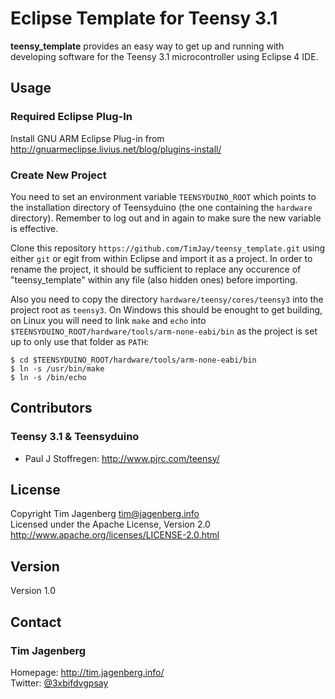 Eclipse Template for Teensy 3.1
===============================
**teensy_template** provides an easy way to get up and running with developing software for the Teensy 3.1 microcontroller using Eclipse 4 IDE.

## Usage
### Required Eclipse Plug-In
Install GNU ARM Eclipse Plug-in from http://gnuarmeclipse.livius.net/blog/plugins-install/

### Create New Project
You need to set an environment variable `TEENSYDUINO_ROOT` which points to the installation directory of Teensyduino (the one containing the `hardware` directory). Remember to log out and in again to make sure the new variable is effective.

Clone this repository `https://github.com/TimJay/teensy_template.git` using either `git` or egit from within Eclipse and import it as a project. In order to rename the project, it should be sufficient to replace any occurence of "teensy_template" within any file (also hidden ones) before importing.

Also you need to copy the directory `hardware/teensy/cores/teensy3` into the project root as `teensy3`. On Windows this should be enought to get building, on Linux you will need to link `make` and `echo` into `$TEENSYDUINO_ROOT/hardware/tools/arm-none-eabi/bin` as the project is set up to only use that folder as `PATH`:  
```
$ cd $TEENSYDUINO_ROOT/hardware/tools/arm-none-eabi/bin
$ ln -s /usr/bin/make
$ ln -s /bin/echo
```

## Contributors
### Teensy 3.1 & Teensyduino
* Paul J Stoffregen: http://www.pjrc.com/teensy/

## License 
Copyright Tim Jagenberg tim@jagenberg.info  
Licensed under the Apache License, Version 2.0  
http://www.apache.org/licenses/LICENSE-2.0.html

## Version 
Version 1.0

## Contact
### Tim Jagenberg
Homepage: http://tim.jagenberg.info/  
Twitter: [@3xbifdvgpsay](https://twitter.com/3xbifdvgpsay)
